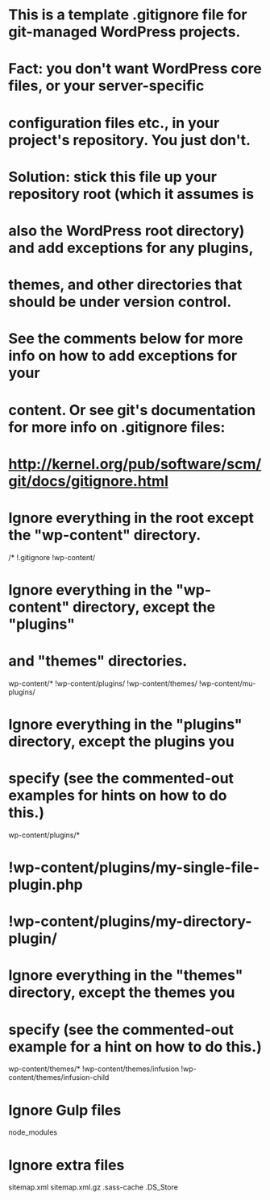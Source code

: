 # This is a template .gitignore file for git-managed WordPress projects.
#
# Fact: you don't want WordPress core files, or your server-specific
# configuration files etc., in your project's repository. You just don't.
#
# Solution: stick this file up your repository root (which it assumes is
# also the WordPress root directory) and add exceptions for any plugins,
# themes, and other directories that should be under version control.
#
# See the comments below for more info on how to add exceptions for your
# content. Or see git's documentation for more info on .gitignore files:
# http://kernel.org/pub/software/scm/git/docs/gitignore.html
 
# Ignore everything in the root except the "wp-content" directory.
/*
!.gitignore
!wp-content/
 
# Ignore everything in the "wp-content" directory, except the "plugins"
# and "themes" directories.
wp-content/*
!wp-content/plugins/
!wp-content/themes/
!wp-content/mu-plugins/
 
# Ignore everything in the "plugins" directory, except the plugins you
# specify (see the commented-out examples for hints on how to do this.)
wp-content/plugins/*
# !wp-content/plugins/my-single-file-plugin.php
# !wp-content/plugins/my-directory-plugin/
 
# Ignore everything in the "themes" directory, except the themes you
# specify (see the commented-out example for a hint on how to do this.)
wp-content/themes/*
!wp-content/themes/infusion
!wp-content/themes/infusion-child

# Ignore Gulp files 
node_modules

# Ignore extra files
sitemap.xml
sitemap.xml.gz
.sass-cache
.DS_Store